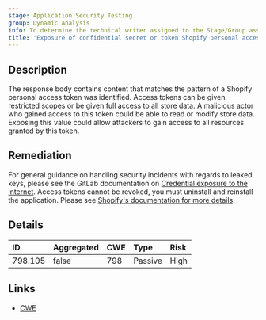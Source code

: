 ```yaml
---
stage: Application Security Testing
group: Dynamic Analysis
info: To determine the technical writer assigned to the Stage/Group associated with this page, see https://handbook.gitlab.com/handbook/product/ux/technical-writing/#assignments
title: 'Exposure of confidential secret or token Shopify personal access token'
---
```


## Description

The response body contains content that matches the pattern of a Shopify personal access token was identified. Access tokens can be given restricted scopes or be given full access to all store data. A malicious actor who gained access to this token could be able to read or modify store data.
Exposing this value could allow attackers to gain access to all resources granted by this token.

## Remediation

For general guidance on handling security incidents with regards to leaked keys, please see the GitLab documentation on [Credential exposure to the internet](../../../../../security/responding_to_security_incidents.md#credential-exposure-to-public-internet). Access tokens cannot be revoked, you must uninstall and reinstall the application. Please see [Shopify's documentation for more details](https://shopify.dev/docs/apps/build/authentication-authorization/access-tokens/generate-app-access-tokens-admin#rotating-api-credentials-for-admin-created-apps).

## Details

| ID | Aggregated | CWE | Type | Risk |
|:---|:-----------|:----|:-----|:-----|
| 798.105 | false | 798 | Passive | High |

## Links

- [CWE](https://cwe.mitre.org/data/definitions/798.html)
